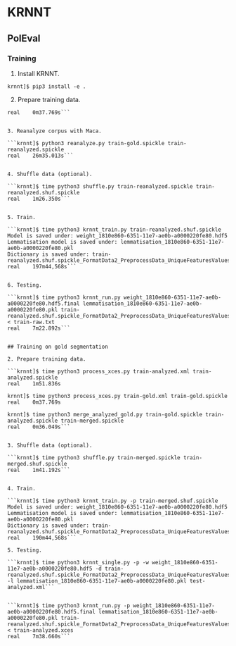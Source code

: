 # KRNNT

## PolEval

### Training

1. Install KRNNT.

```krnnt]$ pip3 install -e .```


2. Prepare training data.

```krnnt]$ time python3 process_xces.py train-gold.xml train-gold.spickle
real	0m37.769s```


3. Reanalyze corpus with Maca.

```krnnt]$ python3 reanalyze.py train-gold.spickle train-reanalyzed.spickle
real	26m35.013s```


4. Shuffle data (optional).

```krnnt]$ time python3 shuffle.py train-reanalyzed.spickle train-reanalyzed.shuf.spickle
real	1m26.350s```


5. Train.

```krnnt]$ time python3 krnnt_train.py train-reanalyzed.shuf.spickle
Model is saved under: weight_1810e860-6351-11e7-ae0b-a0000220fe80.hdf5
Lemmatisation model is saved under: lemmatisation_1810e860-6351-11e7-ae0b-a0000220fe80.pkl
Dictionary is saved under: train-reanalyzed.shuf.spickle_FormatData2_PreprocessData_UniqueFeaturesValues
real    197m44,568s```


6. Testing.

```krnnt]$ time python3 krnnt_run.py weight_1810e860-6351-11e7-ae0b-a0000220fe80.hdf5.final lemmatisation_1810e860-6351-11e7-ae0b-a0000220fe80.pkl train-reanalyzed.shuf.spickle_FormatData2_PreprocessData_UniqueFeaturesValues < train-raw.txt
real	7m22.892s```


## Training on gold segmentation

2. Prepare training data.

```krnnt]$ time python3 process_xces.py train-analyzed.xml train-analyzed.spickle
real	1m51.836s

krnnt]$ time python3 process_xces.py train-gold.xml train-gold.spickle
real	0m37.769s

krnnt]$ time python3 merge_analyzed_gold.py train-gold.spickle train-analyzed.spickle train-merged.spickle
real	0m36.049s```


3. Shuffle data (optional).

```krnnt]$ time python3 shuffle.py train-merged.spickle train-merged.shuf.spickle
real	1m41.192s```


4. Train.

```krnnt]$ time python3 krnnt_train.py -p train-merged.shuf.spickle
Model is saved under: weight_1810e860-6351-11e7-ae0b-a0000220fe80.hdf5
Lemmatisation model is saved under: lemmatisation_1810e860-6351-11e7-ae0b-a0000220fe80.pkl
Dictionary is saved under: train-reanalyzed.shuf.spickle_FormatData2_PreprocessData_UniqueFeaturesValues
real    190m44,568s```

5. Testing.

```krnnt]$ time python3 krnnt_single.py -p -w weight_1810e860-6351-11e7-ae0b-a0000220fe80.hdf5 -d train-reanalyzed.shuf.spickle_FormatData2_PreprocessData_UniqueFeaturesValues -l lemmatisation_1810e860-6351-11e7-ae0b-a0000220fe80.pkl test-analyzed.xml```


```krnnt]$ time python3 krnnt_run.py -p weight_1810e860-6351-11e7-ae0b-a0000220fe80.hdf5.final lemmatisation_1810e860-6351-11e7-ae0b-a0000220fe80.pkl train-reanalyzed.shuf.spickle_FormatData2_PreprocessData_UniqueFeaturesValues < train-analyzed.xces
real	7m38.660s```


